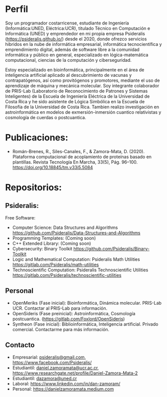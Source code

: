 # Perfil
Soy un programador costarricense, estudiante de Ingeniería (Informática:UNED, Eléctrica:UCR), titulado Técnico en Computación e Informática (UNED) y emprendedor en mi propia empresa Psideralis (https://psideralis.github.io/) desde el 2020, donde ofrezco servicios hibridos en la nube de informática empresarial, informática tecnocientífica y emprendimiento digital, además de software libre a la comunidad informática y público en general, especializado en lógica-matemática computacional, ciencias de la computación y ciberseguridad.

Estoy especializado en bioinformática, principalmente en el área de inteligencia artificial aplicado al descubrimiento de vacunas y contrapatógenos, así como provitógenos y promotores, mediante el uso de aprendizaje de máquina y mecánica molecular. Soy integrante colaborador de PRIS-Lab (Laboratorio de Reconocimiento de Patrones y Sistemas Inteligentes) de la Escuela de Ingeniería Eléctrica de la Universidad de Costa Rica y he sido asistente de Lógica Simbólica en la Escuela de Filosofía de la Universidad de Costa Rica. Tambien realizo investigación en astroinformática en modelos de exmersión-inmersión cuantico relativistas y cosmología de cuerdas o postcuantica.

# Publicaciones:
- Román-Brenes, R., Siles-Canales, F., & Zamora-Mata, D. (2020). Plataforma computacional de acoplamiento de proteínas basado en plantillas. Revista Tecnología En Marcha, 33(5), Pág. 96–100. https://doi.org/10.18845/tm.v33i5.5084

# Repositorios:
## Psideralis:

Free Software:

- Computer Science: Data Structures and Algorithms https://github.com/Psideralis/Data-Structures-and-Algorithms
- Programming Templates: (Coming soon)
- C++ Extended Library: (Coming soon)
- Cybersecurity: Binary Toolkit https://github.com/Psideralis/Binary-Toolkit
- Logic and Mathematical Computation: Psideralis Math Utilities https://gitlab.com/Psideralis/math-utilities
- Technoscientific Computation: Psideralis Technoscientific Utilities https://gitlab.com/Psideralis/technoscientific-utilities

## Personal
- OpenMeriks (Fase inicial): Bioinformática, Dinámica molecular. PRIS-Lab UCR. Contactar al PRIS-Lab para información.
- OpenSideris (Fase preinicial): Astroinformática, Cosmología postcuantica. (https://gitlab.com/Foxlord/OpenSideris)
- Syntheon (Fase inicial): Biblioinformática, Inteligencia artificial. Privado comercial. Contactarme para más información.

## Contacto
- Empresarial: psideralis@gmail.com, https://www.facebook.com/Psideralis/
- Estudiantil: daniel.zamoramata@ucr.ac.cr, https://www.researchgate.net/profile/Daniel-Zamora-Mata-2
- Estudiantil: dazamora@uned.cr
- Laboral: https://www.linkedin.com/in/dan-zamoram/
- Personal: https://danielzamoramata.medium.com
